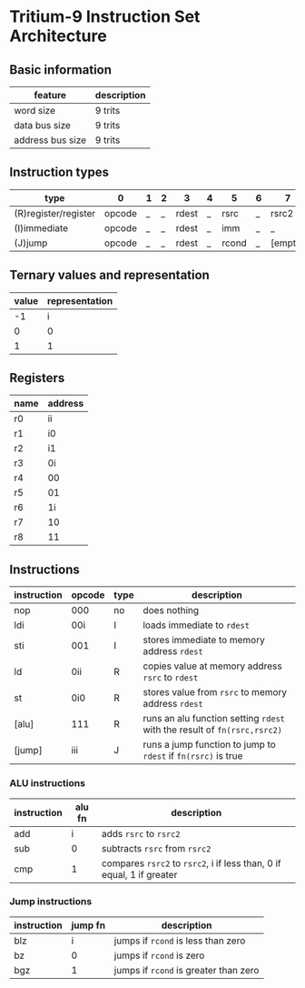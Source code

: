 
# Tritium-9 Instruction Set Architecture

## Basic information
| feature        | description |
|----------------|-------------|
|word size       |   9 trits   |
|data bus size   |   9 trits   |
|address bus size|   9 trits   |

## Instruction types

|        type        |   0   |   1   |   2   |   3   |   4   |   5   |   6   |   7   |   8   |   9   |
|--------------------|-------|-------|-------|-------|-------|-------|-------|-------|-------|-------|
|(R)register/register|opcode |   _   |   _   | rdest |   _   | rsrc  |   _   | rsrc2 |   _   |  fn   |
|(I)immediate        |opcode |   _   |   _   | rdest |   _   |  imm  |   _   |   _   |   _   |   _   |
|(J)jump             |opcode |   _   |   _   | rdest |   _   | rcond |   _   |[empty]|   _   |  fn   |

## Ternary values and representation

| value | representation |
|-------|----------------|
|  -1   |       i        |
|   0   |       0        |
|   1   |       1        |

## Registers 

| name | address |
|------|---------|
|  r0  |   ii    |
|  r1  |   i0    |
|  r2  |   i1    |
|  r3  |   0i    |
|  r4  |   00    |
|  r5  |   01    |
|  r6  |   1i    |
|  r7  |   10    |
|  r8  |   11    |

## Instructions

| instruction | opcode | type | description |
|-------------|--------|------|-------------|
| nop         |  000   |  no  |does nothing |
| ldi         |  00i   |  I   |loads immediate to `rdest`|
| sti         |  001   |  I   |stores immediate to memory address `rdest`|
| ld          |  0ii   |  R   |copies value at memory address `rsrc` to `rdest`|
| st          |  0i0   |  R   |stores value from `rsrc` to memory address `rdest`|
| [alu]       |  111   |  R   |runs an alu function setting `rdest` with the result of `fn(rsrc,rsrc2)`|
| [jump]      |  iii   |  J   |runs a jump function to jump to `rdest` if `fn(rsrc)` is true|

### ALU instructions

| instruction | alu fn | description |
|-------------|--------|-------------|
| add         |   i    |adds `rsrc` to `rsrc2`|
| sub         |   0    |subtracts `rsrc` from `rsrc2`|
| cmp         |   1    |compares `rsrc2` to `rsrc2`, i if less than, 0 if equal, 1 if greater|

### Jump instructions

| instruction | jump fn | description |
|-------------|---------|-------------|
| blz         |    i    |jumps if `rcond` is less than zero|
| bz          |    0    |jumps if `rcond` is zero|
| bgz         |    1    |jumps if `rcond` is greater than zero|
